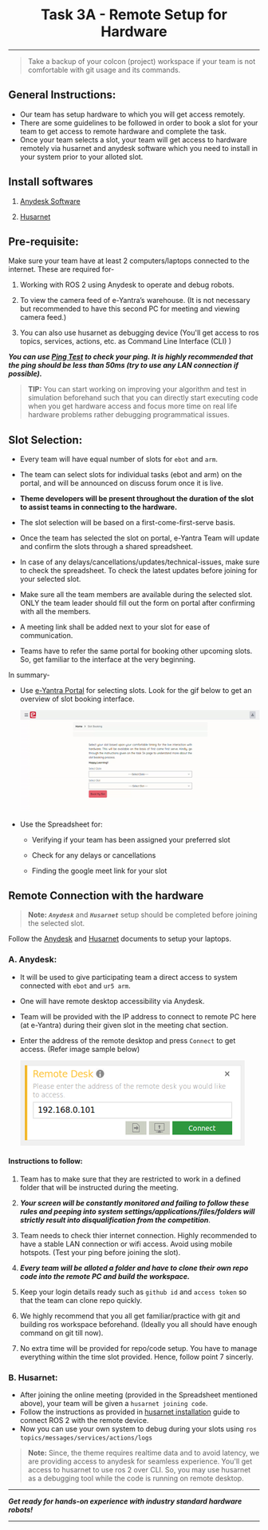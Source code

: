 <center>
    <h1>Task 3A - Remote Setup for Hardware</h1>
</center>

---

> Take a backup of your colcon (project) workspace if your team is not comfortable with git usage and its commands.

## General Instructions:
- Our team has setup hardware to which you will get access remotely.
- There are some guidelines to be followed in order to book a slot for your team to get access to remote hardware and complete the task.
- Once your team selects a slot, your team will get access to hardware remotely via husarnet and anydesk software which you need to install in your system prior to your alloted slot.


## Install softwares

1. [Anydesk Software](anydesk/anydesk_installation.md)

2. [Husarnet](husarnet/husarnet_installation.md)

## Pre-requisite:

Make sure your team have at least 2 computers/laptops connected to the internet. These are required for-

1. Working with ROS 2 using Anydesk to operate and debug robots.

2. To view the camera feed of e-Yantra’s warehouse. (It is not necessary but recommended to have this second PC for meeting and viewing camera feed.)

3. You can also use husarnet as debugging device (You'll get access to ros topics, services, actions, etc. as Command Line Interface (CLI) )

***You can use [Ping Test](https://www.meter.net/ping-test/) to check your ping. It is *highly recommended* that the ping should be *less than 50ms* (try to use any LAN connection if possible).***

> **TIP:** You can start working on improving your algorithm and test in simulation beforehand such that you can directly start executing code when you get hardware access and focus more time on real life hardware problems rather debugging programmatical issues.


## Slot Selection:

- Every team will have equal number of slots for `ebot` and `arm`.

- The team can select slots for individual tasks (ebot and arm) on the portal, and will be announced on discuss forum once it is live.

- **Theme developers will be present throughout the duration of the slot to assist teams in connecting to the hardware.**

- The slot selection will be based on a first-come-first-serve basis.

- Once the team has selected the slot on portal, e-Yantra Team will update and confirm the slots through a shared spreadsheet.

- In case of any delays/cancellations/updates/technical-issues, make sure to check the spreadsheet. To check the latest updates 
before joining for your selected slot. 

- Make sure all the team members are available during the selected slot. ONLY the team leader should fill out the form on portal after confirming with all the members.

- A meeting link shall be added next to your slot for ease of communication.

- Teams have to refer the same portal for booking other upcoming slots. So, get familiar to the interface at the very beginning.

In summary-

- Use [e-Yantra Portal](https://portal.e-yantra.org) for selecting slots. Look for the gif below to get an overview of slot booking interface.

    <img width="700px" src="slotbooking/slot_booking.gif" />


- Use the Spreadsheet for:

    - Verifying if your team has been assigned your preferred slot

    - Check for any delays or cancellations

    - Finding the google meet link for your slot


## Remote Connection with the hardware

> **Note:** ***`Anydesk`*** and ***`Husarnet`*** setup should be completed before joining the selected slot.

Follow the [Anydesk](anydesk/anydesk_installation.md) and [Husarnet](husarnet/husarnet_installation.md) documents to setup your laptops.

### A. Anydesk:

- It will be used to give participating team a direct access to system connected with `ebot` and `ur5 arm`.

- One will have remote desktop accessibility via Anydesk.

- Team will be provided with the IP address to connect to remote PC here (at e-Yantra) during their given slot in the meeting chat section.

- Enter the address of the remote desktop and press `Connect` to get access. (Refer image sample below)

    <img src="anydesk/anydesk_remote_desktop.png" />

#### Instructions to follow:

1. Team has to make sure that they are restricted to work in a defined folder that will be instructed during the meeting.

2. ***Your screen will be constantly monitored and failing to follow these rules and peeping into system settings/applications/files/folders will strictly result into disqualification from the competition***.

3. Team needs to check thier internet connection. Highly recommended to have a stable LAN connection or wifi access. Avoid using mobile hotspots. (Test your ping before joining the slot).

4. ***Every team will be alloted a folder and have to clone their own repo code into the remote PC and build the workspace.***

5. Keep your login details ready such as `github id` and `access token` so that the team can clone repo quickly.

6. We highly recommend that you all get familiar/practice with git and building ros workspace beforehand. (Ideally you all should have enough command on git till now).

7. No extra time will be provided for repo/code setup. You have to manage everything within the time slot provided. Hence, follow point 7 sincerly.


### B. Husarnet:

- After joining the online meeting (provided in the Spreadsheet mentioned above), your team will be given a `husarnet joining code`. 
- Follow the instructions as provided in [husarnet installation](husarnet/husarnet_installation.md) guide to connect ROS 2 with the remote device.
- Now you can use your own system to debug during your slots using `ros topics/messages/services/actions/logs`

> **Note:** Since, the theme requires realtime data and to avoid latency, we are providing access to anydesk for seamless experience. You'll get access to husarnet to use ros 2 over CLI. So, you may use husarnet as a debugging tool while the code is running on remote desktop.

---

***Get ready for hands-on experience with industry standard hardware robots!***

---